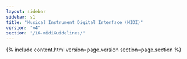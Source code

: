 ```yaml
---
layout: sidebar
sidebar: s1
title: "Musical Instrument Digital Interface (MIDI)"
version: "v4"
section: "/16-midiGuidelines/"
---
```

{% include content.html version=page.version section=page.section %}